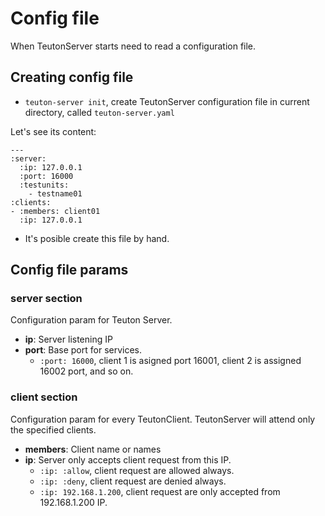 
# Config file

When TeutonServer starts need to read a configuration file.

## Creating config file

* `teuton-server init`, create TeutonServer configuration file in current directory, called `teuton-server.yaml`

Let's see its content:

```
---
:server:
  :ip: 127.0.0.1
  :port: 16000
  :testunits:
    - testname01
:clients:
- :members: client01
  :ip: 127.0.0.1
```

* It's posible create this file by hand.

## Config file params

### server section

Configuration param for Teuton Server.

* **ip**: Server listening IP
* **port**: Base port for services.
    * `:port: 16000`, client 1 is asigned port 16001, client 2 is assigned 16002 port, and so on.

### client section

Configuration param for every TeutonClient. TeutonServer will attend only the specified clients.

* **members**: Client name or names
* **ip**: Server only accepts client request from this IP.
    * `:ip: :allow`, client request are allowed always.
    * `:ip: :deny`, client request are denied always.
    * `:ip: 192.168.1.200`, client request are only accepted from 192.168.1.200 IP.
